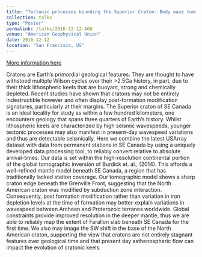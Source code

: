 ```yaml
---
title: "Tectonic processes bounding the Superior Craton: Body wave tomography of the North American shield"
collection: talks
type: "Poster"
permalink: /talks/2016-12-12-AGU
venue: "American Geophysical Union"
date: 2016-12-12
location: "San Francisco, US"
---
```


[More information here](https://agu.confex.com/agu/fm16/meetingapp.cgi/Paper/130233)

Cratons are Earth’s primordial geological features. They are thought to have withstood multiple Wilson cycles over their >2.5Ga history, in part, due to their thick lithospheric keels that are buoyant, strong and chemically depleted. Recent studies have shown that cratons may not be entirely indestructible however and often display post-formation modification signatures, particularly at their margins. The Superior craton of SE Canada is an ideal locality for study as within a few hundred kilometers, one encounters geology that spans three quarters of Earth’s history. Whilst lithospheric keels are characterized by high seismic wavespeeds, younger tectonic processes may also manifest in present-day wavespeed variations and thus are detectable seismically. Here we combine the latest USArray dataset with data from permanent stations in SE Canada by using a uniquely developed data processing tool, to reliably convert relative to absolute arrival-times. Our data is set within the high-resolution continental portion of the global tomographic inversion of Burdick et. al., (2014). This affords a well-refined mantle model beneath SE Canada, a region that has traditionally lacked station coverage. Our tomographic model shows a sharp craton edge beneath the Grenville Front, suggesting that the North American craton was modified by subduction zone interaction. Consequently, post formation modification rather than variation in iron depletion levels at the time of formation may better-explain variations in wavespeed between Archean and Proterozoic terranes worldwide. Global constraints provide improved resolution in the deeper mantle, thus we are able to reliably map the extent of Farallon slab beneath SE Canada for the first time. We also may image the SW shift in the base of the North American craton, supporting the view that cratons are not entirely stagnant features over geological time and that present day asthenospheric flow can impact the evolution of cratonic keels.

